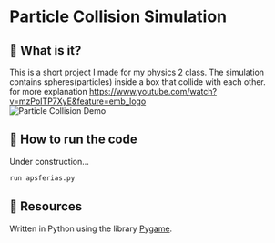 # Particle Collision Simulation
## :dart: What is it?
This is a short project I made for my physics 2 class. The simulation contains spheres(particles) inside a box that collide with each other.
\
for more explanation https://www.youtube.com/watch?v=mzPoITP7XyE&feature=emb_logo
\
![Particle Collision Demo](demo.gif)

## :space_invader: How to run the code
Under construction...
```bash
run apsferias.py
```

## :hammer: Resources
Written in Python using the library [Pygame](https://www.pygame.org/ "Pygame").
